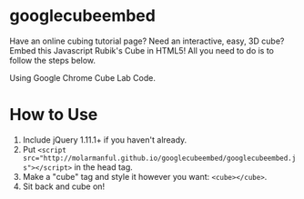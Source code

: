 googlecubeembed
==================

Have an online cubing tutorial page? Need an interactive, easy, 3D cube? Embed this Javascript Rubik's Cube in HTML5! All you need to do is to follow the steps below.

Using Google Chrome Cube Lab Code.

How to Use
==================

1. Include jQuery 1.11.1+ if you haven't already.
2. Put ```<script src="http://molarmanful.github.io/googlecubeembed/googlecubeembed.js"></script>``` in the head tag.
3. Make a "cube" tag and style it however you want: ```<cube></cube>```.
4. Sit back and cube on!
